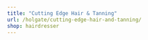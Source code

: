 ```yaml
---
title: "Cutting Edge Hair & Tanning"
url: /holgate/cutting-edge-hair-and-tanning/
shop: hairdresser
---
```

